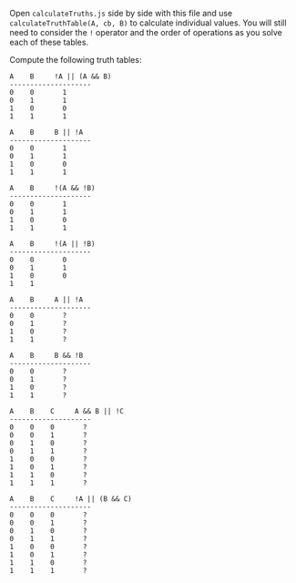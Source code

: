 Open `calculateTruths.js` side by side with this file and use
`calculateTruthTable(A, cb, B)` to calculate individual values. You will still
need to consider the `!` operator and the order of operations as you solve each
of these tables.

Compute the following truth tables:


```
A    B     !A || (A && B)
--------------------
0    0       1
0    1       1
1    0       0
1    1       1
```

```
A    B     B || !A
--------------------
0    0       1
0    1       1
1    0       0
1    1       1
```

```
A    B     !(A && !B)
--------------------
0    0       1
0    1       1
1    0       0
1    1       1
```

```
A    B     !(A || !B)
--------------------
0    0       0
0    1       1
1    0       0
1    1       
```

```
A    B     A || !A
--------------------
0    0       ?
0    1       ?
1    0       ?
1    1       ?
```

```
A    B     B && !B
--------------------
0    0       ?
0    1       ?
1    0       ?
1    1       ?
```

```
A    B    C     A && B || !C
--------------------
0    0    0       ?
0    0    1       ?
0    1    0       ?
0    1    1       ?
1    0    0       ?
1    0    1       ?
1    1    0       ?
1    1    1       ?
```

```
A    B    C     !A || (B && C)
--------------------
0    0    0       ?
0    0    1       ?
0    1    0       ?
0    1    1       ?
1    0    0       ?
1    0    1       ?
1    1    0       ?
1    1    1       ?
```